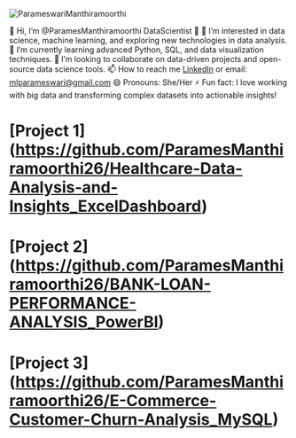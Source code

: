 ![ParameswariManthiramoorthi](https://avatars.githubusercontent.com/u/176913952?s=400&u=71706cd297c04d8586a9e2125fbf42c3a8312822&v=4)


👋 Hi, I’m @ParamesManthiramoorthi DataScientist 👋
👀 I’m interested in data science, machine learning, and exploring new technologies in data analysis.
🌱 I’m currently learning advanced Python, SQL, and data visualization techniques.
💞️ I’m looking to collaborate on data-driven projects and open-source data science tools.
📫 How to reach me [LinkedIn](https://www.linkedin.com/in/paramesmanthiramoorthi/) or email: mlparameswari@gmail.com
😄 Pronouns: She/Her
⚡ Fun fact: I love working with big data and transforming complex datasets into actionable insights!
<!---
ParamesManthiramoorthi26/ParamesManthiramoorthi26 is a ✨ special ✨ repository because its `README.md` (this file) appears on your GitHub profile.
You can click the Preview link to take a look at your changes.
--->

# [Project 1] (https://github.com/ParamesManthiramoorthi26/Healthcare-Data-Analysis-and-Insights_ExcelDashboard)


# [Project 2] (https://github.com/ParamesManthiramoorthi26/BANK-LOAN-PERFORMANCE-ANALYSIS_PowerBI)


# [Project 3] (https://github.com/ParamesManthiramoorthi26/E-Commerce-Customer-Churn-Analysis_MySQL)





